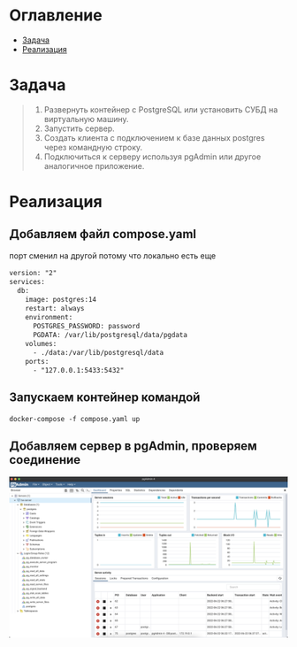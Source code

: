 # Оглавление
* [Задача](#task)
* [Реализация](#impl)

# <a name="task"></a>Задача
> 1. Развернуть контейнер с PostgreSQL или установить СУБД на виртуальную машину.
> 2. Запустить сервер.
> 3. Создать клиента с подключением к базе данных postgres через командную строку.
> 4. Подключиться к серверу используя pgAdmin или другое аналогичное приложение.

# <a name="impl"></a>Реализация
## Добавляем файл compose.yaml
порт сменил на другой потому что локально есть еще
```
version: "2"
services:
  db:
    image: postgres:14
    restart: always
    environment:
      POSTGRES_PASSWORD: password
      PGDATA: /var/lib/postgresql/data/pgdata
    volumes:
      - ./data:/var/lib/postgresql/data
    ports:
      - "127.0.0.1:5433:5432"
```

## Запускаем контейнер командой
```shell
docker-compose -f compose.yaml up
```

## Добавляем сервер в pgAdmin, проверяем соединение
![](result.png)
